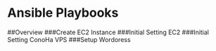 Ansible Playbooks
====


##Overview
###Create EC2 Instance
###Initial Setting EC2
###Initial Setting ConoHa VPS
###Setup Wordoress
